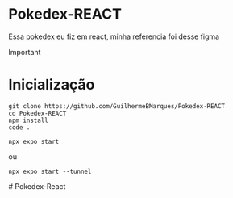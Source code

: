 # Pokedex-REACT
Essa pokedex eu fiz em react, minha referencia foi desse figma

> [!IMPORTANT]
># Inicialização
>```
>git clone https://github.com/GuilhermeBMarques/Pokedex-REACT
>cd Pokedex-REACT
>npm install
>code .
>```
>```
>npx expo start
>```
>ou
>```
>npx expo start --tunnel
>```
#   P o k e d e x - R e a c t  
 